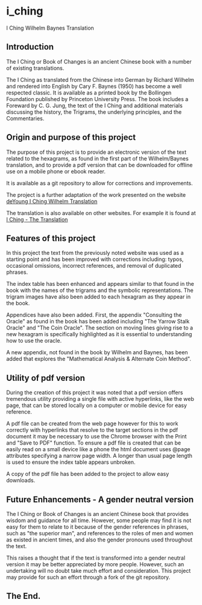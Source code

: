 # i_ching
I Ching Wilhelm Baynes Translation

## Introduction

The I Ching or Book of Changes is an ancient Chinese book with a number of
existing translations.

The I Ching as translated from the Chinese into German by Richard Wilhelm and
rendered into English by Cary F. Baynes (1950) has become a well respected
classic. It is available as a printed book by the Bollingen Foundation published
by Princeton University Press. The book includes a Foreward by C. G. Jung, the
text of the I Ching and additional materials discussing the history, the
Trigrams, the underlying principles, and the Commentaries.

## Origin and purpose of this project

The purpose of this project is to provide an electronic version of the text
related to the hexagrams, as found in the first part of the Wilhelm/Baynes
translation, and to provide a pdf version that can be downloaded for offline use
on a mobile phone or ebook reader.

It is available as a git repository to allow for corrections and improvements.

The project is a further adaptation of the work presented on the website
[deYoung I Ching Wilhelm Translation](http://www2.unipr.it/~deyoung/I_Ching_Wilhelm_Translation.html)

The translation is also available on other websites. For example it is found at
[I Ching - The Translation](https://aspectsoftao.net/iching/translation.html)

## Features of this project

In this project the text from the previously noted website was used as a
starting point and has been improved with corrections including: typos,
occasional omissions, incorrect references, and removal of duplicated phrases.

The index table has been enhanced and appears similar to that found in the book
with the names of the trigrams and the symbolic representations. The trigram
images have also been added to each hexagram as they appear in the book.

Appendices have also been added. First, the appendix "Consulting the Oracle" as
found in the book has been added including "The Yarrow Stalk Oracle" and
"The Coin Oracle". The section on moving lines giving rise to a new hexagram is
specifically highlighted as it is essential to understanding how to use the
oracle.

A new appendix, not found in the book by Wilhelm and Baynes, has been added that
explores the "Mathematical Analysis & Alternate Coin Method".

## Utility of pdf version

During the creation of this project it was noted that a pdf version offers
tremendous utility providing a single file with active hyperlinks, like the web
page, that can be stored locally on a computer or mobile device for easy
reference.

A pdf file can be created from the web page however for this to work correctly
with hyperlinks that resolve to the target sections in the pdf document it may
be necessary to use the Chrome browser with the Print and "Save to PDF"
function. To ensure a pdf file is created that can be easily read on a small
device like a phone the html document uses @page attributes specifying a narrow
page width. A longer than usual page length is used to ensure the index table
appears unbroken.

A copy of the pdf file has been added to the project to allow easy downloads.

## Future Enhancements - A gender neutral version

The I Ching or Book of Changes is an ancient Chinese book that provides wisdom
and guidance for all time. However, some people may find it is not easy for
them to relate to it because of the gender references in phrases, such as
"the superior man", and references to the roles of men and women as existed in
ancient times, and also the gender pronouns used throughout the text.

This raises a thought that if the text is transformed into a gender neutral
version it may be better appreciated by more people. However, such an
undertaking will no doubt take much effort and consideration. This project may
provide for such an effort through a fork of the git repository.

The End.
--------

